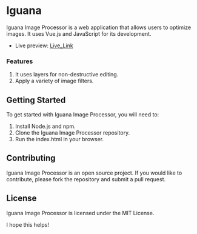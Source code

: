 # Iguana

Iguana Image Processor is a web application that allows users to optimize images. It uses Vue.js and JavaScript for its development.

- Live preview: [Live_Link]("https://iguana-vlh9.vercel.app/")

### Features
1. It uses layers for non-destructive editing.
1. Apply a variety of image filters.

## Getting Started
To get started with Iguana Image Processor, you will need to:
1. Install Node.js and npm.
1. Clone the Iguana Image Processor repository.
1. Run the index.html in your browser.

## Contributing
Iguana Image Processor is an open source project. If you would like to contribute, please fork the repository and submit a pull request.

## License
Iguana Image Processor is licensed under the MIT License.

I hope this helps!

